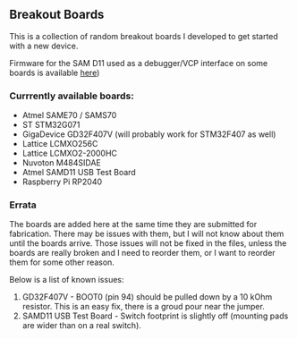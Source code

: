 ## Breakout Boards

This is a collection of random breakout boards I developed to get started with a new device.

Firmware for the SAM D11 used as a debugger/VCP interface on some boards is available [here](https://github.com/ataradov/free-dap))

### Currrently available boards:

* Atmel SAME70 / SAMS70
* ST STM32G071
* GigaDevice GD32F407V (will probably work for STM32F407 as well)
* Lattice LCMXO256C
* Lattice LCMXO2-2000HC
* Nuvoton M484SIDAE
* Atmel SAMD11 USB Test Board
* Raspberry Pi RP2040

### Errata

The boards are added here at the same time they are submitted for fabrication. There may be issues with them,
but I will not know about them until the boards arrive. Those issues will not be fixed in the files, unless
the boards are really broken and I need to reorder them, or I want to reorder them for some other reason.

Below is a list of known issues:
1. GD32F407V - BOOT0 (pin 94) should be pulled down by a 10 kOhm resistor. This is an easy fix, there is a groud pour near the jumper.
2. SAMD11 USB Test Board - Switch footprint is slightly off (mounting pads are wider than on a real switch).

